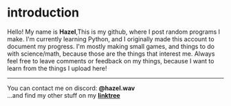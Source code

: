 # introduction

Hello!
My name is **Hazel**,This is my github, where I post random programs I make.
I'm currently learning Python, and I originally made this account to document my progress. I'm mostly making small games, and things to do with science/math, because those are the things that interest me.
Always feel free to leave comments or feedback on my things, because I want to learn from the things I upload here!

***

You can contact me on discord: **@hazel.wav**  
...and find my other stuff on my **[linktree](https://linktr.ee/en1ya)**
